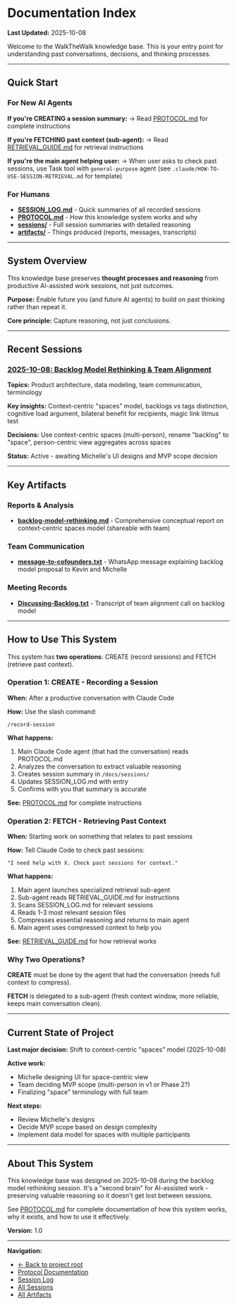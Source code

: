 # Documentation Index

**Last Updated:** 2025-10-08

Welcome to the WalkTheWalk knowledge base. This is your entry point for understanding past conversations, decisions, and thinking processes.

---

## Quick Start

### For New AI Agents

**If you're CREATING a session summary:**
→ Read [PROTOCOL.md](PROTOCOL.md) for complete instructions

**If you're FETCHING past context (sub-agent):**
→ Read [RETRIEVAL_GUIDE.md](RETRIEVAL_GUIDE.md) for retrieval instructions

**If you're the main agent helping user:**
→ When user asks to check past sessions, use Task tool with `general-purpose` agent (see `.claude/HOW-TO-USE-SESSION-RETRIEVAL.md` for template)

### For Humans

- **[SESSION_LOG.md](SESSION_LOG.md)** - Quick summaries of all recorded sessions
- **[PROTOCOL.md](PROTOCOL.md)** - How this knowledge system works and why
- **[sessions/](sessions/)** - Full session summaries with detailed reasoning
- **[artifacts/](artifacts/)** - Things produced (reports, messages, transcripts)

---

## System Overview

This knowledge base preserves **thought processes and reasoning** from productive AI-assisted work sessions, not just outcomes.

**Purpose:** Enable future you (and future AI agents) to build on past thinking rather than repeat it.

**Core principle:** Capture reasoning, not just conclusions.

---

## Recent Sessions

### [2025-10-08: Backlog Model Rethinking & Team Alignment](sessions/2025-10-08-backlog-model-rethinking.md)

**Topics:** Product architecture, data modeling, team communication, terminology

**Key insights:** Context-centric "spaces" model, backlogs vs tags distinction, cognitive load argument, bilateral benefit for recipients, magic link litmus test

**Decisions:** Use context-centric spaces (multi-person), rename "backlog" to "space", person-centric view aggregates across spaces

**Status:** Active - awaiting Michelle's UI designs and MVP scope decision

---

## Key Artifacts

### Reports & Analysis

- **[backlog-model-rethinking.md](artifacts/backlog-model-rethinking.md)** - Comprehensive conceptual report on context-centric spaces model (shareable with team)

### Team Communication

- **[message-to-cofounders.txt](artifacts/message-to-cofounders.txt)** - WhatsApp message explaining backlog model proposal to Kevin and Michelle

### Meeting Records

- **[Discussing-Backlog.txt](artifacts/Discussing-Backlog.txt)** - Transcript of team alignment call on backlog model

---

## How to Use This System

This system has **two operations**: CREATE (record sessions) and FETCH (retrieve past context).

### Operation 1: CREATE - Recording a Session

**When:** After a productive conversation with Claude Code

**How:** Use the slash command:
```
/record-session
```

**What happens:**
1. Main Claude Code agent (that had the conversation) reads PROTOCOL.md
2. Analyzes the conversation to extract valuable reasoning
3. Creates session summary in `/docs/sessions/`
4. Updates SESSION_LOG.md with entry
5. Confirms with you that summary is accurate

**See:** [PROTOCOL.md](PROTOCOL.md) for complete instructions

### Operation 2: FETCH - Retrieving Past Context

**When:** Starting work on something that relates to past sessions

**How:** Tell Claude Code to check past sessions:
```
"I need help with X. Check past sessions for context."
```

**What happens:**
1. Main agent launches specialized retrieval sub-agent
2. Sub-agent reads RETRIEVAL_GUIDE.md for instructions
3. Scans SESSION_LOG.md for relevant sessions
4. Reads 1-3 most relevant session files
5. Compresses essential reasoning and returns to main agent
6. Main agent uses compressed context to help you

**See:** [RETRIEVAL_GUIDE.md](RETRIEVAL_GUIDE.md) for how retrieval works

### Why Two Operations?

**CREATE** must be done by the agent that had the conversation (needs full context to compress).

**FETCH** is delegated to a sub-agent (fresh context window, more reliable, keeps main conversation clean).

---

## Current State of Project

**Last major decision:** Shift to context-centric "spaces" model (2025-10-08)

**Active work:**
- Michelle designing UI for space-centric view
- Team deciding MVP scope (multi-person in v1 or Phase 2?)
- Finalizing "space" terminology with full team

**Next steps:**
- Review Michelle's designs
- Decide MVP scope based on design complexity
- Implement data model for spaces with multiple participants

---

## About This System

This knowledge base was designed on 2025-10-08 during the backlog model rethinking session. It's a "second brain" for AI-assisted work - preserving valuable reasoning so it doesn't get lost between sessions.

See [PROTOCOL.md](PROTOCOL.md) for complete documentation of how this system works, why it exists, and how to use it effectively.

**Version:** 1.0

---

**Navigation:**
- [← Back to project root](../)
- [Protocol Documentation](PROTOCOL.md)
- [Session Log](SESSION_LOG.md)
- [All Sessions](sessions/)
- [All Artifacts](artifacts/)
